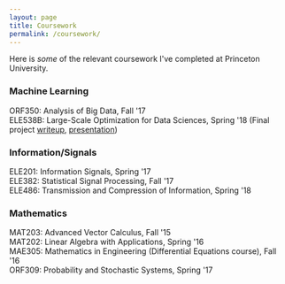 ```yaml
---
layout: page
title: Coursework
permalink: /coursework/
---
```


Here is *some* of the relevant coursework I've completed at Princeton University.

### Machine Learning

ORF350: Analysis of Big Data, Fall '17  
ELE538B: Large-Scale Optimization for Data Sciences, Spring '18 (Final project [writeup][1], [presentation][2])

### Information/Signals

ELE201: Information Signals, Spring '17  
ELE382: Statistical Signal Processing, Fall '17  
ELE486: Transmission and Compression of Information, Spring '18  

### Mathematics

MAT203: Advanced Vector Calculus, Fall '15  
MAT202: Linear Algebra with Applications, Spring '16  
MAE305: Mathematics in Engineering (Differential Equations course), Fall '16  
ORF309: Probability and Stochastic Systems, Spring '17  

[1]: {{site.url}}/pdfs/gxli_literature_review.pdf
[2]: {{site.url}}/pdfs/gxli_literature_review_presentation.pdf
